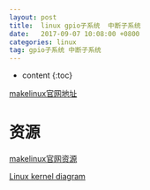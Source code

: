 ```yaml
---
layout: post
title:  linux gpio子系统  中断子系统
date:   2017-09-07 10:08:00 +0800
categories: linux
tag: gpio子系统 中断子系统
---
```


* content
{:toc}

[makelinux官网地址](http://www.makelinux.net/)

# 资源
[makelinux官网资源](http://www.makelinux.net/resources)

[Linux kernel diagram](http://www.makelinux.net/kernel/diagram)
